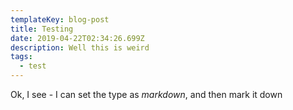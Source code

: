 ```yaml
---
templateKey: blog-post
title: Testing
date: 2019-04-22T02:34:26.699Z
description: Well this is weird
tags:
  - test
---
```

Ok, I see - I can set the type as *markdown*, and then mark it down

